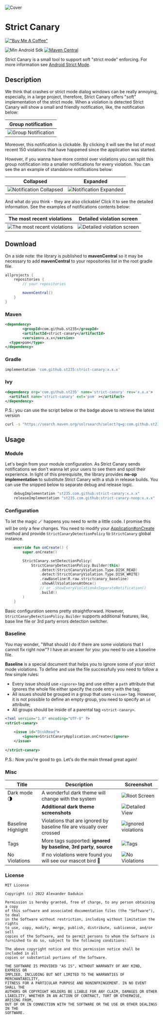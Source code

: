 ![Cover](./images/cover.png)

# Strict Canary

[!["Buy Me A Coffee"](https://www.buymeacoffee.com/assets/img/custom_images/orange_img.png)](https://www.buymeacoffee.com/algoclub)


![Min Android Sdk](https://img.shields.io/badge/minSdkVersion-28-FF6E40.svg)
[![Maven Central](https://img.shields.io/maven-central/v/com.github.st235/strict-canary.svg?label=Maven%20Central)](https://search.maven.org/search?q=g:%22com.github.st235%22%20AND%20a:%strict-canary%22)

Strict Canary is a small tool to support soft "strict mode" enforcing. For more information see
[Android Strict Mode](https://developer.android.com/reference/android/os/StrictMode).

## Description

We think that crashes or strict mode dialog windows can be really annoying, especially, in a large
project, therefore, Strict Canary offers "soft" implementation of the strict mode. When a violation
is detected Strict Canary will show a small and friendly notification, like, the notification below:

| Group notification |
| ------------- |
| ![Group Notification](./images/group_notification.jpeg) |

Moreover, this notification is clickable. By clicking it will see the list of most recent 150 violations that
have happened since the application was started.

However, if you wanna have more control over violations you can split this group notification into
a smaller notifications for every violation. You can see the an example of standalone notifications below:

| Collapsed  | Expanded |
| ------------- | ------------- |
| ![Notification Collapsed](./images/notification_collapsed.jpeg) | ![Notification Expanded](./images/notification_expanded.jpeg) |

And what do you think - they are also clickable! Click it to see the detailed information.
See the examples of notifications contents below: 

| The most recent violations | Detailed violation screen |
| ------------- | ------------- |
| ![The most recent violations](./images/strict_canary_list_activity_root.jpeg) | ![Detailed violation screen](./images/strict_canary_detailed_activity.jpeg) |

## Download

On a side note: the library is published to __mavenCentral__ so it may be necessary to add __mavenCentral__ to
your repositories list in the root gradle file.

```groovy
allprojects {
    repositories {
        // your repositories

        mavenCentral()
    }
}
```

### Maven

```xml
<dependency>
        <groupId>com.github.st235</groupId>
        <artifactId>strict-canary</artifactId>
        <version>x.x.x</version>
  <type>pom</type>
</dependency>
```

### Gradle

```groovy
implementation 'com.github.st235:strict-canary:x.x.x' 
```

### Ivy

```xml
<dependency org='com.github.st235' name='strict-canary' rev='x.x.x'>
  <artifact name='strict-canary' ext='pom' ></artifact>
</dependency>
```

P.S.: you can use the script below or the badge above to retrieve the latest version

```bash
curl -s "https://search.maven.org/solrsearch/select?q=g:com.github.st235+AND+a:strictcanary" | grep -oh '.latestVersion.:.[^"]*' | grep -oh '[0-9|.]*[0-9]$'
```

## Usage

### Module

Let's begin from your module configuration. As Strict Canary sends notifications we don't wanna let
your users to see them and spoil their experience. In light of this prerequisite,
the library provides __no-op implementation__ to substitute Strict Canary with a stub in release builds.
You can use the snipped below to separate debug and release logic.

```groovy
    debugImplementation "st235.com.github:strict-canary:x.x.x"
    releaseImplementation "st235.com.github:strict-canary-noop:x.x.x"
```

### Configuration

To let the magic 🪄 happens you need to write a little code. I promise this will be only a few changes.
You need to modify your [Application#onCreate](https://developer.android.com/reference/android/app/Application#onCreate()) method
and provide `StrictCanaryDetectionPolicy` to `StrictCanary` global instance.

```kotlin
    override fun onCreate() {
        super.onCreate()

        StrictCanary.setDetectionPolicy(
            StrictCanaryDetectionPolicy.Builder(this)
                .detect(StrictCanaryViolation.Type.DISK_READ)
                .detect(StrictCanaryViolation.Type.DISK_WRITE)
                .rawBaseline(R.raw.strictcanary_baseline)
                .showAllViolationsAtOnce()
                // or .showEveryViolationAsSeparateNotification()
                .build()
        )
    }
```

Basic configuration seems pretty straightforward. However, `StrictCanaryDetectionPolicy.Builder` supports additional
features, like, base line file or 3rd party errors detection switcher.

### Baseline

You may wonder, "What should I do if there are some violations that I cannot fix right now"? 
I have an answer for you: you need to use a baseline file.

__Baseline__ is a special document that helps you to ignore some of your strict mode violations. 
To define and use the file successfully you need to follow a few simple rules:

- Every issue should use `<ignore>` tag and use either a `path` attribute that ignores the whole
file either specify the code entry with the tag; 
- All issues should be grouped in a group that uses `<issue>` tag. However, it is not possible to 
define an empty group, you need to specify an `id` attribute;
- All groups should be inside of a parental tag `<strict-canary>`.

```xml
<?xml version="1.0" encoding="UTF-8" ?>
<strict-canary>
    
    <issue id="DiskRead">
        <ignore>StrictCanaryApplication.onCreate</ignore>
    </issue>
    
</strict-canary>
```

P.S.: Now you're good to go. Let's do the main thread great again!

### Misc

| Title | Description | Screenshot |
| ------------- | ------------- | ------------- |
| Dark mode 🌗 | A wonderful dark theme will change with the system | ![Root Screen](./images/strict_canary_list_activity_root_dark.jpeg) |
| | __Additional dark theme screenshots__ | ![Detailed View](./images/strict_canary_detailed_activity_dark.jpeg) |
| Baseline Highlight | Violations that are ignored by baseline file are visually over crossed | ![Ignored violations](./images/strict_canary_list_activity_application.jpeg) |
| Tags | More tags supported: __ignored by baseline__, __3rd party__, __source__ | ![Tags](./images/strict_canary_detailed_activity_tags.jpeg) |
| No Violations | If no violations were found you will see our mascot bird 🐤 | ![No Violations](./images/strict_canary_no_violations.jpeg) |

### License

```text
MIT License

Copyright (c) 2022 Alexander Dadukin

Permission is hereby granted, free of charge, to any person obtaining a copy
of this software and associated documentation files (the "Software"), to deal
in the Software without restriction, including without limitation the rights
to use, copy, modify, merge, publish, distribute, sublicense, and/or sell
copies of the Software, and to permit persons to whom the Software is
furnished to do so, subject to the following conditions:

The above copyright notice and this permission notice shall be included in all
copies or substantial portions of the Software.

THE SOFTWARE IS PROVIDED "AS IS", WITHOUT WARRANTY OF ANY KIND, EXPRESS OR
IMPLIED, INCLUDING BUT NOT LIMITED TO THE WARRANTIES OF MERCHANTABILITY,
FITNESS FOR A PARTICULAR PURPOSE AND NONINFRINGEMENT. IN NO EVENT SHALL THE
AUTHORS OR COPYRIGHT HOLDERS BE LIABLE FOR ANY CLAIM, DAMAGES OR OTHER
LIABILITY, WHETHER IN AN ACTION OF CONTRACT, TORT OR OTHERWISE, ARISING FROM,
OUT OF OR IN CONNECTION WITH THE SOFTWARE OR THE USE OR OTHER DEALINGS IN THE
SOFTWARE.
```
